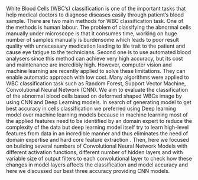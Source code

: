  White Blood Cells (WBC’s) classification is one of the important tasks that help medical doctors to diagnose diseases easily through patient’s blood sample. 
 There are two main methods for WBC classification task. One of the methods is human labour. 
 The problem of classifying the abnormal cells manually under microscope is that it consumes time, working on huge number of samples manually is burdensome which leads to poor result quality with unnecessary medication leading to life trait to the patient and cause eye fatigue to the technicians.  Second one is to use automated blood analysers since this method can achieve very high accuracy, but its cost and maintenance are incredibly high.
 However, computer vision and machine learning are recently applied to solve these limitations. They can enable automatic approach with low cost. 
 Many algorithms were applied to WBC classification task such as Random Forest, Support Vector Machine, Convolutional Neural Network (CNN). We aim to evaluate the classification of the abnormal blood cells based on deformed shaped WBCs image by using CNN and Deep Learning models. 
 In search of generating model to get best accuracy in cells classification we preferred using Deep learning model over machine learning models because in machine learning most of the applied features need to be identified by an domain expert to reduce the complexity of the data but deep learning model itself try to learn high-level features from data in an incredible manner and thus eliminates the need of domain expertise and hard core feature extraction . 
 Then, here we focused on building several numbers of Convolutional Neural Network Models with different activation functions, different number of hidden layers and with variable size of output filters to each convolutional layer to check how these changes in model layers affects the classification and model accuracy and here we discussed our best three accuracy providing CNN models.	
